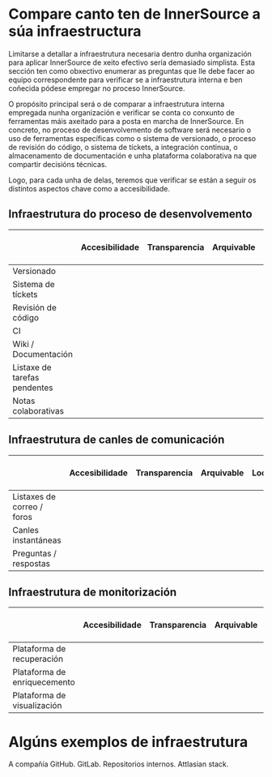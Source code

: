 # Compare canto ten de InnerSource a súa infraestructura

Limitarse a detallar a infraestrutura necesaria dentro dunha organización para aplicar InnerSource de xeito efectivo sería demasiado simplista. Esta sección ten como obxectivo enumerar as preguntas que lle debe facer ao equipo correspondente para verificar se a infraestrutura interna e ben coñecida pódese empregar no proceso InnerSource.

O propósito principal será o de comparar a infraestrutura interna empregada nunha organización e verificar se conta co conxunto de ferramentas máis axeitado para a posta en marcha de InnerSource. En concreto, no proceso de desenvolvemento de software será necesario o uso de ferramentas específicas como o sistema de versionado, o proceso de revisión do código, o sistema de tíckets, a integración continua, o almacenamento de documentación e unha plataforma colaborativa na que compartir decisións técnicas.

Logo, para cada unha de delas, teremos que verificar se están a seguir os distintos aspectos chave  como a accesibilidade.

## Infraestrutura do proceso de desenvolvemento

|                     | Accesibilidade | Transparencia | Arquivable | Localizable | Fácil de minar | Dereitos de acceso |
 |---------------------|----------|--------------|------------|------------|------------|---------------|
 | Versionado          |          |              |            |            |            |               |
 | Sistema de tíckets    |          |              |            |            |            |               |
 | Revisión de código         |          |              |            |            |            |               |
 | CI                  |          |              |            |            |            |               |
 | Wiki / Documentación  |          |              |            |            |            |               |
 | Listaxe de tarefas pendentes           |          |              |            |            |            |               |
 | Notas colaborativas |          |              |            |            |            |               ||

## Infraestrutura de canles de comunicación

|                     | Accesibilidade | Transparencia | Arquivable | Localizable | Fácil de minar | Dereitos de acceso |
 |---------------------|----------|--------------|------------|------------|------------|---------------|
 | Listaxes de correo / foros|          |              |            |            |            |               |
 | Canles instantáneas    |          |              |            |            |            |               |
 | Preguntas / respostas   |          |              |            |            |            |               ||

## Infraestrutura de monitorización

 |                         | Accesibilidade | Transparencia | Arquivable | Localizable | Fácil de minar | Dereitos de acceso |
 |-------------------------|----------|--------------|------------|------------|------------|---------------|
 | Plataforma de recuperación      |          |              |            |            |            |               |
 | Plataforma de enriquecemento     |          |              |            |            |            |               |
 | Plataforma de visualización  |          |              |            |            |            |               ||

# Algúns exemplos de infraestrutura

A compañía GitHub.
GitLab.
Repositorios internos.
Attlasian stack.
